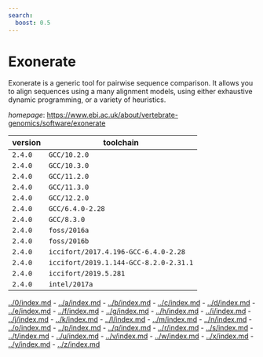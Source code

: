```yaml
---
search:
  boost: 0.5
---
```

# Exonerate

Exonerate is a generic tool for pairwise sequence comparison.  It allows you to align sequences using a many alignment models, using either   exhaustive dynamic programming, or a variety of heuristics.

*homepage*: <https://www.ebi.ac.uk/about/vertebrate-genomics/software/exonerate>

version | toolchain
--------|----------
``2.4.0`` | ``GCC/10.2.0``
``2.4.0`` | ``GCC/10.3.0``
``2.4.0`` | ``GCC/11.2.0``
``2.4.0`` | ``GCC/11.3.0``
``2.4.0`` | ``GCC/12.2.0``
``2.4.0`` | ``GCC/6.4.0-2.28``
``2.4.0`` | ``GCC/8.3.0``
``2.4.0`` | ``foss/2016a``
``2.4.0`` | ``foss/2016b``
``2.4.0`` | ``iccifort/2017.4.196-GCC-6.4.0-2.28``
``2.4.0`` | ``iccifort/2019.1.144-GCC-8.2.0-2.31.1``
``2.4.0`` | ``iccifort/2019.5.281``
``2.4.0`` | ``intel/2017a``

[../0/index.md](0) - [../a/index.md](a) - [../b/index.md](b) - [../c/index.md](c) - [../d/index.md](d) - [../e/index.md](e) - [../f/index.md](f) - [../g/index.md](g) - [../h/index.md](h) - [../i/index.md](i) - [../j/index.md](j) - [../k/index.md](k) - [../l/index.md](l) - [../m/index.md](m) - [../n/index.md](n) - [../o/index.md](o) - [../p/index.md](p) - [../q/index.md](q) - [../r/index.md](r) - [../s/index.md](s) - [../t/index.md](t) - [../u/index.md](u) - [../v/index.md](v) - [../w/index.md](w) - [../x/index.md](x) - [../y/index.md](y) - [../z/index.md](z)

